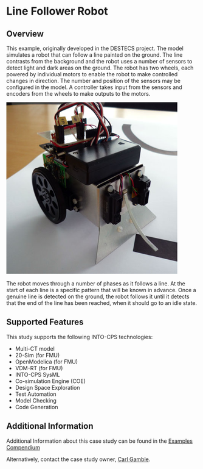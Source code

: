 # Line Follower Robot

## Overview
This example, originally developed in the DESTECS project. The model simulates a robot that can follow a line painted on the ground. The line contrasts from the background and the robot uses a number of sensors to detect light and dark areas on the ground. The robot has two wheels, each powered by individual motors to enable the robot to make controlled changes in direction. The number and position of the sensors may be configured in the model. A controller takes input from the sensors and encoders from the wheels to make outputs to the motors.

![Line Follower Robot](resources/robot.jpg)

The robot moves through a number of phases as it follows a line. At the start of each line is a specific pattern that will be known in advance. Once a genuine line is detected on the ground, the robot follows it until it detects that the end of the line has been reached, when it should go to an idle state.


## Supported Features
This study supports the following INTO-CPS technologies:

* Multi-CT model
* 20-Sim (for FMU)
* OpenModelica (for FMU)
* VDM-RT (for FMU)
* INTO-CPS SysML  
* Co-simulation Engine (COE)
* Design Space Exploration
* Test Automation
* Model Checking
* Code Generation

## Additional Information
Additional Information about this case study can be found in the [Examples Compendium](http://projects.au.dk/fileadmin/D3.5_Examples_Compendium_2.pdf#page=34)

Alternatively, contact the case study owner, [Carl Gamble](mailto:carl.gamble@ncl.ac.uk).
